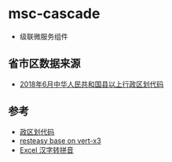 # msc-cascade
- 级联微服务组件



## 省市区数据来源
- [2018年6月中华人民共和国县以上行政区划代码](http://www.mca.gov.cn/article/sj/xzqh/2018/201804-12/20180608021501.html)

## 参考
- [政区划代码](http://www.mca.gov.cn/article/sj/xzqh/2018/)
- [resteasy base on vert-x3](https://github.com/vert-x3/vertx-examples/tree/master/resteasy-examples)
- [Excel 汉字转拼音](https://blog.csdn.net/yxwmzouzou/article/details/32330679)
